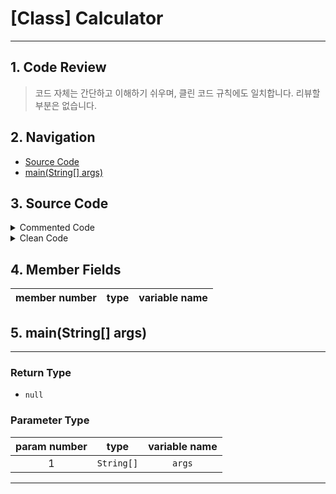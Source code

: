 # [Class] Calculator
* * *
## 1. Code Review
> 코드 자체는 간단하고 이해하기 쉬우며, 클린 코드 규칙에도 일치합니다. 리뷰할 부분은 없습니다.


## 2. Navigation
* [Source Code](#3-source-code)
* [main(String[] args)](#5-mainstring[]-args)

## 3. Source Code
<details><summary> Commented Code </summary><div markdown="1">

## Commented Code
* * *
 ```java 

//이 코드는 간단한 계산기를 만들기 위한 코드입니다. 사용자로부터 두 개의 숫자를 입력받고, 연산 종류를 선택하면 해당 연산을 수행한 결과를 출력합니다. 사용자가 잘못된 입력을 할 경우에는 오류 메시지를 출력합니다.
public class Calculator {


    public static void main(String[] args) {
        Scanner scanner = new Scanner(System.in);

        System.out.println("첫 번째 숫자를 입력하세요:");
        int num1 = scanner.nextInt();

        System.out.println("두 번째 숫자를 입력하세요:");
        int num2 = scanner.nextInt();

        System.out.println("연산을 선택하세요 (1: 덧셈, 2: 뺄셈, 3: 곱셈, 4: 나눗셈):");
        int operation = scanner.nextInt();

        int result = 0;
        if (operation == 1) {
            result = num1 + num2;
        } else if (operation == 2) {
            result = num1 - num2;
        } else if (operation == 3) {
            result = num1 * num2;
        } else if (operation == 4) {
            if (num2 != 0) {
                result = num1 / num2;
            } else {
                System.out.println("0으로 나눌 수 없습니다.");
                return;
            }
        } else {
            System.out.println("올바른 연산을 선택하세요.");
            return;
        }

        System.out.println("결과: " + result);
    }


}

 ``` 
</div></details><details><summary> Clean Code </summary><div markdown="1">

## Clean Code
* * *
 ```java 
public class Calculator {

    public static void main(String[] args) {
        Scanner scanner = new Scanner(System.in);

        System.out.println("첫 번째 숫자를 입력하세요:");
        int num1 = scanner.nextInt();

        System.out.println("두 번째 숫자를 입력하세요:");
        int num2 = scanner.nextInt();

        System.out.println("연산을 선택하세요 (1: 덧셈, 2: 뺄셈, 3: 곱셈, 4: 나눗셈):");
        int operation = scanner.nextInt();

        int result = 0;
        if (operation == 1) {
            result = num1 + num2;
        } else if (operation == 2) {
            result = num1 - num2;
        } else if (operation == 3) {
            result = num1 * num2;
        } else if (operation == 4) {
            if (num2 != 0) {
                result = num1 / num2;
            } else {
                System.out.println("0으로 나눌 수 없습니다.");
                return;
            }
        } else {
            System.out.println("올바른 연산을 선택하세요.");
            return;
        }

        System.out.println("결과: " + result);
    }
}
 ``` 
</div></details>

## 4. Member Fields
member number | type | variable name 
:-:|:---:|:---:


## 5. main(String[] args)
* * *
### Return Type
- `null`
### Parameter Type
param number | type | variable name 
:-:|:---:|:---:
1 |`String[]`|`args`

* * *
